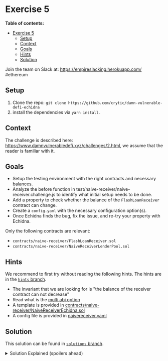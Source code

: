 # Exercise 5

**Table of contents:**

- [Exercise 5](#exercise-5)
  - [Setup](#setup)
  - [Context](#context)
  - [Goals](#goals)
  - [Hints](#hints)
  - [Solution](#solution)

Join the team on Slack at: https://empireslacking.herokuapp.com/ #ethereum

## Setup
1. Clone the repo: `git clone https://github.com/crytic/damn-vulnerable-defi-echidna`
2. install the dependencies via `yarn install`.

## Context

The challenge is described here: https://www.damnvulnerabledefi.xyz/challenges/2.html, we assume that the reader is familiar with it.


## Goals

- Setup the testing environment with the right contracts and necessary balances.
- Analyze the before function in test/naive-receiver/naive-receiver.challenge.js to identify what initial setup needs to be done.
- Add a property to check whether the balance of the `FlashLoanReceiver` contract can change.
- Create a `config.yaml` with the necessary configuration option(s).
- Once Echidna finds the bug, fix the issue, and re-try your property with Echidna.

Only the following contracts are relevant:
  - `contracts/naive-receiver/FlashLoanReceiver.sol`
  - `contracts/naive-receiver/NaiveReceiverLenderPool.sol`

## Hints

We recommend to first try without reading the following hints. The hints are in the [`hints` branch](https://github.com/crytic/damn-vulnerable-defi-echidna/tree/hints).

- The invariant that we are looking for is "the balance of the receiver contract can not decrease"
- Read what is the [multi abi option](https://github.com/crytic/building-secure-contracts/blob/master/program-analysis/echidna/common-testing-approaches.md#external-testing)
- A template is provided in [contracts/naive-receiver/NaiveReceiverEchidna.sol](https://github.com/crytic/damn-vulnerable-defi-echidna/blob/hints/contracts/naive-receiver/NaiveReceiverEchidna.sol)
- A config file is provided in [naivereceiver.yaml](https://github.com/crytic/damn-vulnerable-defi-echidna/blob/hints/naivereceiver.yaml)


## Solution

This solution can be found in [`solutions` branch](https://github.com/crytic/damn-vulnerable-defi-echidna/blob/solutions/contracts/naive-receiver/NaiveReceiverEchidna.sol).


[ctf]: https://www.damnvulnerabledefi.xyz/

<details>
<summary>Solution Explained (spoilers ahead)</summary>

The goal of the naive receiver challenge is to realize that an arbitrary user can call request a flash loan for `FlashLoanReceiver`.
In fact, this can be done even if the arbitrary user has no ether.

Echidna found this by simply calling `NaiveReceiverLenderPool.flashLoan()` with the address of `FlashLoanReceiver` and any arbitrary amount.

See example output below from Echidna:

```bash
$ echidna-test . --contract NaiveReceiverEchidna --config naivereceiver.yaml
...

echidna_test_contract_balance: failed!💥  
  Call sequence:
    flashLoan(0x62d69f6867a0a084c6d313943dc22023bc263691,353073667)

...
```
</details>


